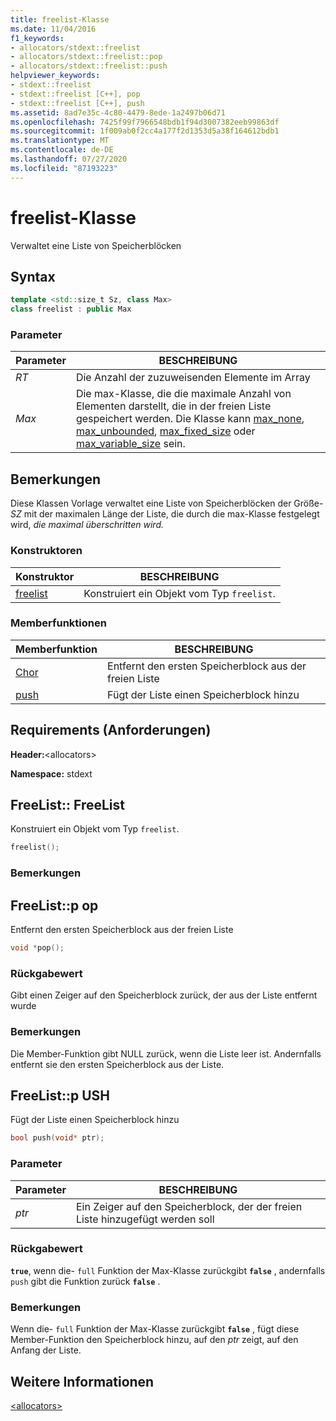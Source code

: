 ```yaml
---
title: freelist-Klasse
ms.date: 11/04/2016
f1_keywords:
- allocators/stdext::freelist
- allocators/stdext::freelist::pop
- allocators/stdext::freelist::push
helpviewer_keywords:
- stdext::freelist
- stdext::freelist [C++], pop
- stdext::freelist [C++], push
ms.assetid: 8ad7e35c-4c80-4479-8ede-1a2497b06d71
ms.openlocfilehash: 7425f99f7966548bdb1f94d3007382eeb99863df
ms.sourcegitcommit: 1f009ab0f2cc4a177f2d1353d5a38f164612bdb1
ms.translationtype: MT
ms.contentlocale: de-DE
ms.lasthandoff: 07/27/2020
ms.locfileid: "87193223"
---
```

# <a name="freelist-class"></a>freelist-Klasse

Verwaltet eine Liste von Speicherblöcken

## <a name="syntax"></a>Syntax

```cpp
template <std::size_t Sz, class Max>
class freelist : public Max
```

### <a name="parameters"></a>Parameter

|Parameter|BESCHREIBUNG|
|---------------|-----------------|
|*RT*|Die Anzahl der zuzuweisenden Elemente im Array|
|*Max*|Die max-Klasse, die die maximale Anzahl von Elementen darstellt, die in der freien Liste gespeichert werden. Die Klasse kann [max_none](../standard-library/max-none-class.md), [max_unbounded](../standard-library/max-unbounded-class.md), [max_fixed_size](../standard-library/max-fixed-size-class.md) oder [max_variable_size](../standard-library/max-variable-size-class.md) sein.|

## <a name="remarks"></a>Bemerkungen

Diese Klassen Vorlage verwaltet eine Liste von Speicherblöcken der Größe- *SZ* mit der maximalen Länge der Liste, die durch die max-Klasse festgelegt wird, *die maximal überschritten wird.*

### <a name="constructors"></a>Konstruktoren

|Konstruktor|BESCHREIBUNG|
|-|-|
|[freelist](#freelist)|Konstruiert ein Objekt vom Typ `freelist`.|

### <a name="member-functions"></a>Memberfunktionen

|Memberfunktion|BESCHREIBUNG|
|-|-|
|[Chor](#pop)|Entfernt den ersten Speicherblock aus der freien Liste|
|[push](#push)|Fügt der Liste einen Speicherblock hinzu|

## <a name="requirements"></a>Requirements (Anforderungen)

**Header:**\<allocators>

**Namespace:** stdext

## <a name="freelistfreelist"></a><a name="freelist"></a>FreeList:: FreeList

Konstruiert ein Objekt vom Typ `freelist`.

```cpp
freelist();
```

### <a name="remarks"></a>Bemerkungen

## <a name="freelistpop"></a><a name="pop"></a>FreeList::p op

Entfernt den ersten Speicherblock aus der freien Liste

```cpp
void *pop();
```

### <a name="return-value"></a>Rückgabewert

Gibt einen Zeiger auf den Speicherblock zurück, der aus der Liste entfernt wurde

### <a name="remarks"></a>Bemerkungen

Die Member-Funktion gibt NULL zurück, wenn die Liste leer ist. Andernfalls entfernt sie den ersten Speicherblock aus der Liste.

## <a name="freelistpush"></a><a name="push"></a>FreeList::p USH

Fügt der Liste einen Speicherblock hinzu

```cpp
bool push(void* ptr);
```

### <a name="parameters"></a>Parameter

|Parameter|BESCHREIBUNG|
|---------------|-----------------|
|*ptr*|Ein Zeiger auf den Speicherblock, der der freien Liste hinzugefügt werden soll|

### <a name="return-value"></a>Rückgabewert

**`true`**, wenn die- `full` Funktion der Max-Klasse zurückgibt **`false`** , andernfalls `push` gibt die Funktion zurück **`false`** .

### <a name="remarks"></a>Bemerkungen

Wenn die- `full` Funktion der Max-Klasse zurückgibt **`false`** , fügt diese Member-Funktion den Speicherblock hinzu, auf den *ptr* zeigt, auf den Anfang der Liste.

## <a name="see-also"></a>Weitere Informationen

[\<allocators>](../standard-library/allocators-header.md)
